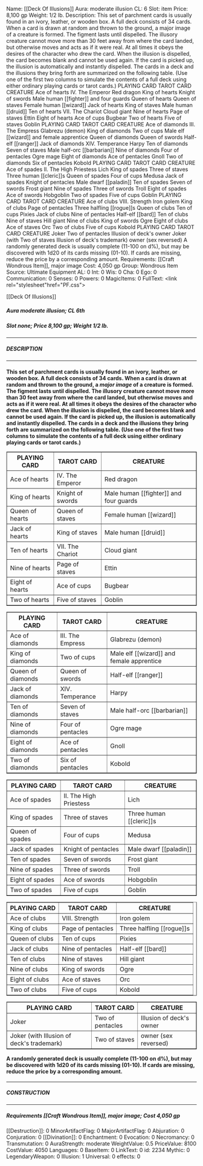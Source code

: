 Name: [[Deck Of Illusions]]
Aura: moderate illusion
CL: 6
Slot: item
Price: 8,100 gp
Weight: 1/2 lb.
Description: This set of parchment cards is usually found in an ivory, leather, or wooden box. A full deck consists of 34 cards. When a card is drawn at random and thrown to the ground, a major image of a creature is formed. The figment lasts until dispelled. The illusory creature cannot move more than 30 feet away from where the card landed, but otherwise moves and acts as if it were real. At all times it obeys the desires of the character who drew the card. When the illusion is dispelled, the card becomes blank and cannot be used again. If the card is picked up, the illusion is automatically and instantly dispelled. The cards in a deck and the illusions they bring forth are summarized on the following table. (Use one of the first two columns to simulate the contents of a full deck using either ordinary playing cards or tarot cards.) PLAYING CARD TAROT CARD CREATURE Ace of hearts IV. The Emperor Red dragon King of hearts Knight of swords Male human [[fighter]] and four guards Queen of hearts Queen of staves Female human [[wizard]] Jack of hearts King of staves Male human [[druid]] Ten of hearts VII. The Chariot Cloud giant Nine of hearts Page of staves Ettin Eight of hearts Ace of cups Bugbear Two of hearts Five of staves Goblin PLAYING CARD TAROT CARD CREATURE Ace of diamonds III. The Empress Glabrezu (demon) King of diamonds Two of cups Male elf [[wizard]] and female apprentice Queen of diamonds Queen of swords Half-elf [[ranger]] Jack of diamonds XIV. Temperance Harpy Ten of diamonds Seven of staves Male half-orc [[barbarian]] Nine of diamonds Four of pentacles Ogre mage Eight of diamonds Ace of pentacles Gnoll Two of diamonds Six of pentacles Kobold PLAYING CARD TAROT CARD CREATURE Ace of spades II. The High Priestess Lich King of spades Three of staves Three human [[cleric]]s Queen of spades Four of cups Medusa Jack of spades Knight of pentacles Male dwarf [[paladin]] Ten of spades Seven of swords Frost giant Nine of spades Three of swords Troll Eight of spades Ace of swords Hobgoblin Two of spades Five of cups Goblin PLAYING CARD TAROT CARD CREATURE Ace of clubs VIII. Strength Iron golem King of clubs Page of pentacles Three halfling [[rogue]]s Queen of clubs Ten of cups Pixies Jack of clubs Nine of pentacles Half-elf [[bard]] Ten of clubs Nine of staves Hill giant Nine of clubs King of swords Ogre Eight of clubs Ace of staves Orc Two of clubs Five of cups Kobold PLAYING CARD TAROT CARD CREATURE Joker Two of pentacles Illusion of deck's owner Joker (with Two of staves Illusion of deck's trademark) owner (sex reversed) A randomly generated deck is usually complete (11-100 on d%), but may be discovered with 1d20 of its cards missing (01-10). If cards are missing, reduce the price by a corresponding amount.
Requirements: [[Craft Wondrous Item]], major image
Cost: 4,050 gp
Group: Wondrous Item
Source: Ultimate Equipment
AL: 0
Int: 0
Wis: 0
Cha: 0
Ego: 0
Communication: 0
Senses: 0
Powers: 0
MagicItems: 0
FullText: <link rel="stylesheet"href="PF.css"><div class="heading"><p class="alignleft">[[Deck Of Illusions]]</p><div style="clear: both;"></div></div><div><h5><b>Aura </b>moderate illusion; <b>CL </b>6th</h5><h5><b>Slot </b>none; <b>Price </b>8,100 gp; <b>Weight </b>1/2 lb.</h5></div><hr/><div><h5><b>DESCRIPTION</b></h5></div><hr/><div><h4><p>This set of parchment cards is usually found in an ivory, leather, or wooden box. A full deck consists of 34 cards. When a card is drawn at random and thrown to the ground, a <i>major image</i> of a creature is formed. The figment lasts until dispelled. The illusory creature cannot move more than 30 feet away from where the card landed, but otherwise moves and acts as if it were real. At all times it obeys the desires of the character who drew the card. When the illusion is dispelled, the card becomes blank and cannot be used again. If the card is picked up, the illusion is automatically and instantly dispelled. The cards in a deck and the illusions they bring forth are summarized on the following table. (Use one of the first two columns to simulate the contents of a full deck using either ordinary playing cards or tarot cards.) </p> <table border ='1'><tr><th>PLAYING CARD</th><th>TAROT CARD</th><th>CREATURE</th></tr><tr><td>Ace of hearts</td><td>IV. The Emperor</td><td>Red dragon</td></tr><tr><td>King of hearts</td><td>Knight of swords</td><td>Male human [[fighter]] and four guards</td></tr><tr><td>Queen of hearts</td><td>Queen of staves</td><td>Female human [[wizard]]</td></tr><tr><td>Jack of hearts</td><td>King of staves</td><td>Male human [[druid]]</td></tr><tr><td>Ten of hearts</td><td>VII. The Chariot</td><td>Cloud giant</td></tr><tr><td>Nine of hearts</td><td>Page of staves</td><td>Ettin</td></tr><tr><td>Eight of hearts</td><td>Ace of cups</td><td>Bugbear</td></tr><tr><td>Two of hearts</td><td>Five of staves</td><td>Goblin</td></tr></table> <table border ='1'><tr><th>PLAYING CARD</th><th>TAROT CARD</th><th>CREATURE</th></tr><tr><td>Ace of diamonds</td><td>III. The Empress</td><td>Glabrezu (demon)</td></tr><tr><td>King of diamonds</td><td>Two of cups</td><td>Male elf [[wizard]] and female apprentice</td></tr><tr><td>Queen of diamonds</td><td>Queen of swords</td><td>Half-elf [[ranger]]</td></tr><tr><td>Jack of diamonds</td><td>XIV. Temperance</td><td>Harpy</td></tr><tr><td>Ten of diamonds</td><td>Seven of staves</td><td>Male half-orc [[barbarian]]</td></tr><tr><td>Nine of diamonds</td><td>Four of pentacles</td><td>Ogre mage</td></tr><tr><td>Eight of diamonds</td><td>Ace of pentacles</td><td>Gnoll</td></tr><tr><td>Two of diamonds</td><td>Six of pentacles</td><td>Kobold</td></tr></table> <table border ='1'><tr><th>PLAYING CARD</th><th>TAROT CARD</th><th>CREATURE</th></tr><tr><td>Ace of spades</td><td>II. The High Priestess</td><td>Lich</td></tr><tr><td>King of spades</td><td>Three of staves</td><td>Three human [[cleric]]s</td></tr><tr><td>Queen of spades</td><td>Four of cups</td><td>Medusa</td></tr><tr><td>Jack of spades</td><td>Knight of pentacles</td><td>Male dwarf [[paladin]]</td></tr><tr><td>Ten of spades</td><td>Seven of swords</td><td>Frost giant</td></tr><tr><td>Nine of spades</td><td>Three of swords</td><td>Troll</td></tr><tr><td>Eight of spades</td><td>Ace of swords</td><td>Hobgoblin</td></tr><tr><td>Two of spades</td><td>Five of cups</td><td>Goblin</td></tr></table> <table border ='1'><tr><th>PLAYING CARD</th><th>TAROT CARD</th><th>CREATURE</th></tr><tr><td>Ace of clubs</td><td>VIII. Strength</td><td>Iron golem</td></tr><tr><td>King of clubs</td><td>Page of pentacles</td><td>Three halfling [[rogue]]s</td></tr><tr><td>Queen of clubs</td><td>Ten of cups</td><td>Pixies</td></tr><tr><td>Jack of clubs</td><td>Nine of pentacles</td><td>Half-elf [[bard]]</td></tr><tr><td>Ten of clubs</td><td>Nine of staves</td><td>Hill giant</td></tr><tr><td>Nine of clubs</td><td>King of swords</td><td>Ogre</td></tr><tr><td>Eight of clubs</td><td>Ace of staves</td><td>Orc</td></tr><tr><td>Two of clubs</td><td>Five of cups</td><td>Kobold</td></tr></table> <table border ='1'><tr><th>PLAYING CARD</th><th>TAROT CARD</th><th>CREATURE</th></tr><tr><td>Joker</td><td>Two of pentacles</td><td>Illusion of deck's owner</td></tr><tr><td>Joker (with Illusion of deck's trademark)</td><td>Two of staves</td><td>owner (sex reversed)</td></tr></table> <p>A randomly generated deck is usually complete (11-100 on d%), but may be discovered with 1d20 of its cards missing (01-10). If cards are missing, reduce the price by a corresponding amount.</p></h4></div><hr/><div><h5><b>CONSTRUCTION</b></h5></div><hr/><div><h5><b>Requirements </b>[[Craft Wondrous Item]], <i>major image</i>; <b>Cost </b>4,050 gp</h5></div>
[[Destruction]]: 0
MinorArtifactFlag: 0
MajorArtifactFlag: 0
Abjuration: 0
Conjuration: 0
[[Divination]]: 0
Enchantment: 0
Evocation: 0
Necromancy: 0
Transmutation: 0
AuraStrength: moderate
WeightValue: 0.5
PriceValue: 8100
CostValue: 4050
Languages: 0
BaseItem: 0
LinkText: 0
id: 2234
Mythic: 0
LegendaryWeapon: 0
Illusion: 1
Universal: 0
effects: 0

